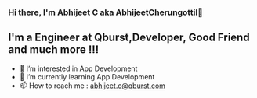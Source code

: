 ### Hi there, I'm Abhijeet C aka AbhijeetCherungottil👋 
## I'm a Engineer at Qburst,Developer, Good Friend and much more !!!
- 👀 I’m interested in App Development
- 🌱 I’m currently learning App Development
- 📫 How to reach me : abhijeet.c@qburst.com

<!---
AbhijeetCherungottil/AbhijeetCherungottil is a ✨ special ✨ repository because its `README.md` (this file) appears on your GitHub profile.
You can click the Preview link to take a look at your changes.
--->
